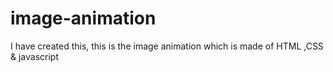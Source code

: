 # image-animation
I have created this, this is the image animation which is made of HTML  ,CSS  &amp; javascript
